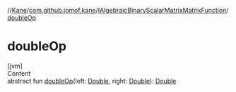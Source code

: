 //[Kane](../../index.md)/[com.github.jomof.kane](../index.md)/[IAlgebraicBinaryScalarMatrixMatrixFunction](index.md)/[doubleOp](double-op.md)



# doubleOp  
[jvm]  
Content  
abstract fun [doubleOp](double-op.md)(left: [Double](https://kotlinlang.org/api/latest/jvm/stdlib/kotlin/-double/index.html), right: [Double](https://kotlinlang.org/api/latest/jvm/stdlib/kotlin/-double/index.html)): [Double](https://kotlinlang.org/api/latest/jvm/stdlib/kotlin/-double/index.html)  



